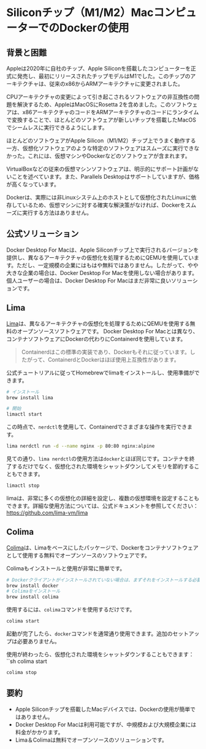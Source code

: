 # Siliconチップ（M1/M2）MacコンピューターでのDockerの使用

## 背景と困難

Appleは2020年に自社のチップ、Apple Siliconを搭載したコンピューターを正式に発売し、最初にリリースされたチップモデルはM1でした。このチップのアーキテクチャは、従来のx86からARMアーキテクチャに変更されました。

CPUアーキテクチャの変更によって引き起こされるソフトウェアの非互換性の問題を解決するため、AppleはMacOSにRosetta 2を含めました。このソフトウェアは、x86アーキテクチャのコードをARMアーキテクチャのコードにランタイムで変換することで、ほとんどのソフトウェアが新しいチップを搭載したMacOSでシームレスに実行できるようにします。

ほとんどのソフトウェアがApple Silicon（M1/M2）チップ上でうまく動作する一方、仮想化ソフトウェアのような特定のソフトウェアはスムーズに実行できなかった。これには、仮想マシンやDockerなどのソフトウェアが含まれます。

VirtualBoxなどの従来の仮想マシンソフトウェアは、明示的にサポート計画がないことを述べています。また、Parallels Desktopはサポートしていますが、価格が高くなっています。

Dockerは、実際には非Linuxシステム上のホストとして仮想化されたLinuxに依存しているため、仮想マシンに対する確実な解決策がなければ、Dockerをスムーズに実行する方法はありません。

## 公式ソリューション

Docker Desktop For Macは、Apple Siliconチップ上で実行されるバージョンを提供し、異なるアーキテクチャの仮想化を処理するためにQEMUを使用しています。ただし、一定規模の企業にはもはや無料ではありません。したがって、やや大きな企業の場合は、Docker Desktop For Macを使用しない場合があります。個人ユーザーの場合は、Docker Desktop For Macはまだ非常に良いソリューションです。

## Lima

[Lima](https://github.com/lima-vm/lima)は、異なるアーキテクチャの仮想化を処理するためにQEMUを使用する無料のオープンソースソフトウェアです。 Docker Desktop For Macとは異なり、コンテナソフトウェアにDockerの代わりにContainerdを使用しています。

> Containerdはこの標準の実装であり、Dockerもそれに従っています。したがって、ContainerdとDockerはほぼ使用上互換性があります。

公式チュートリアルに従ってHomebrewでlimaをインストールし、使用準備ができます。

```sh
# インストール
brew install lima

# 開始
limactl start
```

この時点で、``nerdctl``を使用して、Containerdでさまざまな操作を実行できます。

```sh
lima nerdctl run -d --name nginx -p 80:80 nginx:alpine
```

見ての通り、``lima nerdctl``の使用方法は``docker``とほぼ同じです。コンテナを終了するだけでなく、仮想化された環境をシャットダウンしてメモリを節約することもできます。

```sh
limactl stop
```

limaは、非常に多くの仮想化の詳細を設定し、複数の仮想環境を設定することもできます。詳細な使用方法については、公式ドキュメントを参照してください：<https://github.com/lima-vm/lima>

## Colima

[Colima](https://github.com/abiosoft/colima)は、Limaをベースにしたパッケージで、Dockerをコンテナソフトウェアとして使用する無料でオープンソースのソフトウェアです。

Colimaもインストールと使用が非常に簡単です。

```sh
# Dockerクライアントがインストールされていない場合は、まずそれをインストールする必要があります
brew install docker
# Colimaをインストール
brew install colima
```

使用するには、`colima`コマンドを使用するだけです。

```sh
colima start
```

起動が完了したら、`docker`コマンドを通常通り使用できます。追加のセットアップは必要ありません。

使用が終わったら、仮想化された環境をシャットダウンすることもできます：``sh colima start

```sh
colima stop
```

## 要約

- Apple Siliconチップを搭載したMacデバイスでは、Dockerの使用が簡単ではありません。
- Docker Desktop For Macは利用可能ですが、中規模および大規模企業には料金がかかります。
- Lima＆Colimaは無料でオープンソースのソリューションです。